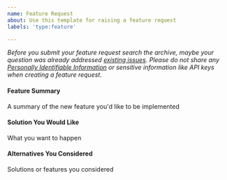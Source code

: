 ```yaml
---
name: Feature Request
about: Use this template for raising a feature request
labels: 'type:feature'

---
```


<em>Before you submit your feature request search the archive, maybe your question was already addressed [existing issues](https://github.com/twilio/twilio-verify-passkeys-web/issues).
Please do not share any [Personally Identifiable Information](https://www.twilio.com/docs/glossary/what-is-personally-identifiable-information-pii) or sensitive information like API keys when creating a feature request.</em>

#### Feature Summary
A summary of the new feature you'd like to be implemented

#### Solution You Would Like
What you want to happen

#### Alternatives You Considered
Solutions or features you considered